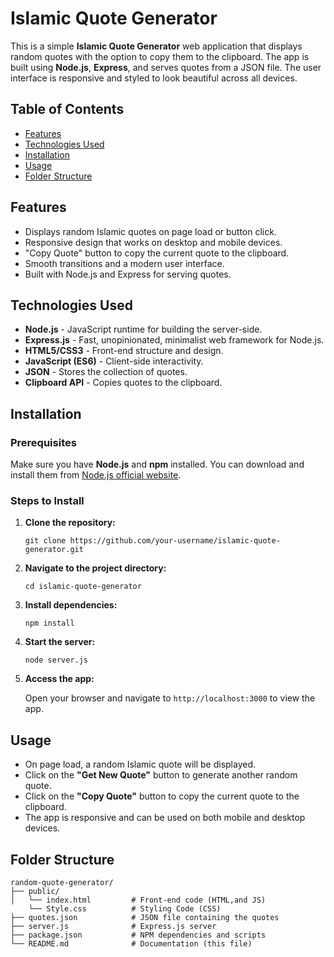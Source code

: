 # Islamic Quote Generator

This is a simple **Islamic Quote Generator** web application that displays random quotes with the option to copy them to the clipboard. The app is built using **Node.js**, **Express**, and serves quotes from a JSON file. The user interface is responsive and styled to look beautiful across all devices.

## Table of Contents
- [Features](#features)
- [Technologies Used](#technologies-used)
- [Installation](#installation)
- [Usage](#usage)
- [Folder Structure](#folder-structure)

## Features

- Displays random Islamic quotes on page load or button click.
- Responsive design that works on desktop and mobile devices.
- "Copy Quote" button to copy the current quote to the clipboard.
- Smooth transitions and a modern user interface.
- Built with Node.js and Express for serving quotes.

## Technologies Used

- **Node.js** - JavaScript runtime for building the server-side.
- **Express.js** - Fast, unopinionated, minimalist web framework for Node.js.
- **HTML5/CSS3** - Front-end structure and design.
- **JavaScript (ES6)** - Client-side interactivity.
- **JSON** - Stores the collection of quotes.
- **Clipboard API** - Copies quotes to the clipboard.

## Installation

### Prerequisites

Make sure you have **Node.js** and **npm** installed. You can download and install them from [Node.js official website](https://nodejs.org).

### Steps to Install

1. **Clone the repository:**

   ```
   git clone https://github.com/your-username/islamic-quote-generator.git
   ```

2. **Navigate to the project directory:**

   ```
   cd islamic-quote-generator
   ```

3. **Install dependencies:**

   ```
   npm install
   ```

4. **Start the server:**

   ```
   node server.js
   ```

5. **Access the app:**

   Open your browser and navigate to `http://localhost:3000` to view the app.

## Usage

- On page load, a random Islamic quote will be displayed.
- Click on the **"Get New Quote"** button to generate another random quote.
- Click on the **"Copy Quote"** button to copy the current quote to the clipboard.
- The app is responsive and can be used on both mobile and desktop devices.

## Folder Structure

```
random-quote-generator/
├── public/
│   └── index.html         # Front-end code (HTML,and JS)
    └── Style.css          # Styling Code (CSS)
├── quotes.json            # JSON file containing the quotes
├── server.js              # Express.js server
├── package.json           # NPM dependencies and scripts
└── README.md              # Documentation (this file)
```
